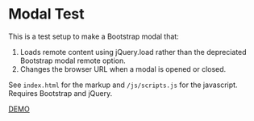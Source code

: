 # Modal Test

This is a test setup to make a Bootstrap modal that:

1. Loads remote content using jQuery.load rather than the depreciated Bootstrap modal remote option.
2. Changes the browser URL when a modal is opened or closed.

See `index.html` for the markup and `/js/scripts.js` for the javascript. Requires Bootstrap and jQuery.

[DEMO](http://kevinmcgillivray.net/modal-test)